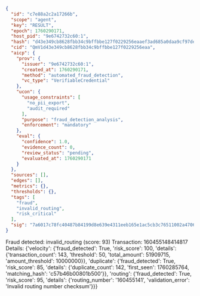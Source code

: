 ```json
{
  "id": "c7e88a2c2a17266b",
  "scope": "agent",
  "key": "RESULT",
  "epoch": 1760290171,
  "host_pid": "9e6742732c60:1",
  "hash": "d43e349cb8628fbb34c9bffbbe127f0229256eaaef3ad685a0daa9cf97de3fa6",
  "cid": "QmV1d43e349cb8628fbb34c9bffbbe127f0229256eaa",
  "aicp": {
    "prov": {
      "issuer": "9e6742732c60:1",
      "created_at": 1760290171,
      "method": "automated_fraud_detection",
      "vc_type": "VerifiableCredential"
    },
    "ucon": {
      "usage_constraints": [
        "no_pii_export",
        "audit_required"
      ],
      "purpose": "fraud_detection_analysis",
      "enforcement": "mandatory"
    },
    "eval": {
      "confidence": 1.0,
      "evidence_count": 0,
      "review_status": "pending",
      "evaluated_at": 1760290171
    }
  },
  "sources": [],
  "edges": [],
  "metrics": {},
  "thresholds": {},
  "tags": [
    "fraud",
    "invalid_routing",
    "risk_critical"
  ],
  "sig": "7a6017c78fc40487b84199d8e639e4311eeb165e1ac5cb3c76511002a47064f1"
}
```

Fraud detected: invalid_routing (score: 93)
Transaction: 160455148414817
Details: {'velocity': {'fraud_detected': True, 'risk_score': 100, 'details': {'transaction_count': 143, 'threshold': 50, 'total_amount': 51909715, 'amount_threshold': 10000000}}, 'duplicate': {'fraud_detected': True, 'risk_score': 85, 'details': {'duplicate_count': 142, 'first_seen': 1760285764, 'matching_hash': 'c57b46b00801b500'}}, 'routing': {'fraud_detected': True, 'risk_score': 95, 'details': {'routing_number': '160455141', 'validation_error': 'Invalid routing number checksum'}}}